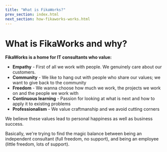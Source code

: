 ```yaml
---
title: "What is FikaWorks?"
prev_section: index.html
next_section: how-fikaworks-works.html
---
```


What is FikaWorks and why?
======================

**FikaWorks is a home for IT consultants who value:**

-   **Empathy** - First of all we work with people. We genuinely care about our customers.
-   **Community** - We like to hang out with people who share our values; we want to give back to the community
-   **Freedom** - We wanna choose how much we work, the projects we work on and the people we work with
-   **Continuous learning** - Passion for looking at what is next and how to apply it to existing problems
-   **Professionalism** - We value craftmanship and we avoid cutting corners

We believe these values lead to personal happiness as well as business success.

Basically, we're trying to find the magic balance between being an independent consultant (full freedom, no support), and being an employee (little freedom, lots of support).
